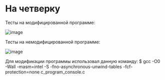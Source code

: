 # На четверку

Тесты на модифицированной программе:

![image](https://user-images.githubusercontent.com/64581519/193880482-d12f14a9-0ac2-4fde-965e-4892cc822eb3.png)

Тесты на немодифицированной программе:

![image](https://user-images.githubusercontent.com/64581519/193881014-a0ca1e8a-2400-4ff2-a2d9-16dfa30636cf.png)

Для модификации программы использовал данную команду: $ gcc -O0 -Wall -masm=intel -S -fno-asynchronous-unwind-tables -fcf-protection=none c_program_console.c
